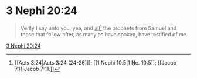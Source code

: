 # 3 Nephi 20:24

> Verily I say unto you, yea, and <u>all</u>[^a] the prophets from Samuel and those that follow after, as many as have spoken, have testified of me.

[3 Nephi 20:24](https://www.churchofjesuschrist.org/study/scriptures/bofm/3-ne/20?lang=eng&id=p24#p24)


[^a]: [[Acts 3.24|Acts 3:24 (24-26)]]; [[1 Nephi 10.5|1 Ne. 10:5]]; [[Jacob 7.11|Jacob 7:11.]]
